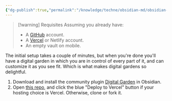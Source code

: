 ```yaml
---
{"dg-publish":true,"permalink":"/knowledge/techne/obsidian-md/obsidian-publish/","tags":["en"],"created":"2024-07-27T11:29:02.501+02:00","updated":"2024-07-27T11:42:50.555+02:00"}
---
```



> [!warning] Requisites
> Assuming you already have:
> - A [GitHub](https://github.com/signup) account.
> - A [Vercel](https://vercel.com/signup) or Netlify account.
> - An empty vault on mobile.

The initial setup takes a couple of minutes, but when you're done you'll have a digital garden in which you are in control of every part of it, and can customize it as you see fit. Which is what makes digital gardens so delightful.

1. Download and install the community plugin [Digital Garden](obsidian://show-plugin?id=digitalgarden) in Obsidian.
2. Open [this repo](https://github.com/oleeskild/digitalgarden), and click the blue "Deploy to Vercel" button if your hosting choice is Vercel. Otherwise, clone or fork it.